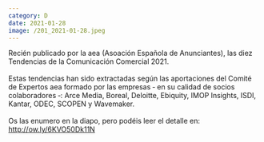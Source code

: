 ```yaml
--- 
category: D 
date: 2021-01-28 
image: /201_2021-01-28.jpeg 
--- 
```


Recién publicado por la aea (Asoación Española de Anunciantes), las diez Tendencias de la Comunicación Comercial 2021.<br><br>Estas tendencias han sido extractadas según las aportaciones del Comité de Expertos aea formado por las empresas ‐ en su calidad de socios colaboradores ‐: Arce Media, Boreal, Deloitte, Ebiquity, IMOP Insights, ISDI, Kantar, ODEC, SCOPEN y Wavemaker.<br><br>Os las enumero en la diapo, pero podéis leer el detalle en: http://ow.ly/6KVO50Dk11N
